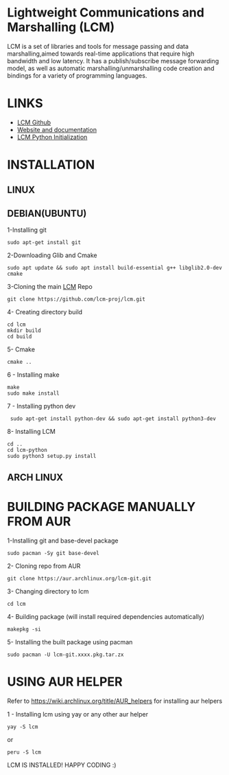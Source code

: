 # Lightweight Communications and Marshalling (LCM)

LCM is a set of libraries and tools for message passing and data marshalling,aimed towards real-time applications that require high bandwidth and low latency. It has a publish/subscribe message forwarding model, as well as automatic marshalling/unmarshalling code creation and bindings for a variety of programming languages.

# LINKS
* [LCM Github](https://github.com/lcm-proj/lcm/releases)
* [Website and documentation](https://lcm-proj.github.io)
* [LCM Python Initialization](https://lcm-proj.github.io/tut_python.html)


# INSTALLATION

## LINUX
## DEBIAN(UBUNTU)
1-Installing git
```
sudo apt-get install git
```
2-Downloading Glib and Cmake
```
sudo apt update && sudo apt install build-essential g++ libglib2.0-dev cmake
```
3-Cloning the main [LCM]((https://github.com/lcm-proj/lcm/releases)) Repo
```
git clone https://github.com/lcm-proj/lcm.git
```
4- Creating directory build
```
cd lcm
mkdir build
cd build
```
5- Cmake
```
cmake ..
```
6 - Installing make
```
make
sudo make install
```
7 - Installing python dev
```
 sudo apt-get install python-dev && sudo apt-get install python3-dev
```
8- Installing LCM
```
cd ..
cd lcm-python
sudo python3 setup.py install
```

## ARCH LINUX

# BUILDING PACKAGE MANUALLY FROM AUR

1-Installing git and base-devel package
```
sudo pacman -Sy git base-devel
```
2- Cloning repo from AUR
```
git clone https://aur.archlinux.org/lcm-git.git
```
3- Changing directory to lcm
```
cd lcm
```
4- Building package (will install required dependencies automatically)
```
makepkg -si
```
5- Installing the built package using pacman
```
sudo pacman -U lcm-git.xxxx.pkg.tar.zx
```
# USING AUR HELPER
Refer to https://wiki.archlinux.org/title/AUR_helpers for installing aur helpers

1 - Installing lcm using yay or any other aur helper

```
yay -S lcm
```
or
```
peru -S lcm
```


LCM IS INSTALLED! HAPPY CODING :)
